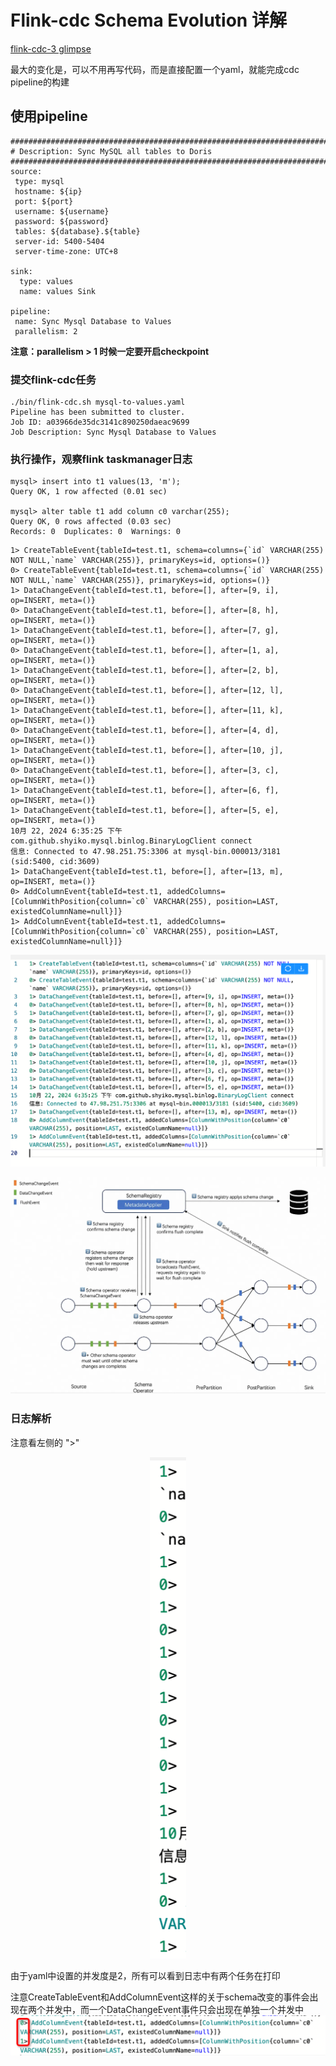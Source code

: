 # Flink-cdc Schema Evolution 详解


[flink-cdc-3 glimpse](https://medium.com/@ipolyzos_/a-glimpse-into-flink-cdc-3-0-a985fb5895a5)

最大的变化是，可以不用再写代码，而是直接配置一个yaml，就能完成cdc pipeline的构建
## 使用pipeline

```
################################################################################
# Description: Sync MySQL all tables to Doris
################################################################################
source:
 type: mysql
 hostname: ${ip}
 port: ${port}
 username: ${username}
 password: ${password}
 tables: ${database}.${table}
 server-id: 5400-5404
 server-time-zone: UTC+8

sink:
  type: values
  name: values Sink

pipeline:
 name: Sync Mysql Database to Values
 parallelism: 2
```
**注意：parallelism > 1 时候一定要开启checkpoint**
### 提交flink-cdc任务
```
./bin/flink-cdc.sh mysql-to-values.yaml
Pipeline has been submitted to cluster.
Job ID: a03966de35dc3141c890250daeac9699
Job Description: Sync Mysql Database to Values
```
### 执行操作，观察flink taskmanager日志
```
mysql> insert into t1 values(13, 'm');
Query OK, 1 row affected (0.01 sec)

mysql> alter table t1 add column c0 varchar(255);
Query OK, 0 rows affected (0.03 sec)
Records: 0  Duplicates: 0  Warnings: 0
```

```
1> CreateTableEvent{tableId=test.t1, schema=columns={`id` VARCHAR(255) NOT NULL,`name` VARCHAR(255)}, primaryKeys=id, options=()}
0> CreateTableEvent{tableId=test.t1, schema=columns={`id` VARCHAR(255) NOT NULL,`name` VARCHAR(255)}, primaryKeys=id, options=()}
1> DataChangeEvent{tableId=test.t1, before=[], after=[9, i], op=INSERT, meta=()}
0> DataChangeEvent{tableId=test.t1, before=[], after=[8, h], op=INSERT, meta=()}
1> DataChangeEvent{tableId=test.t1, before=[], after=[7, g], op=INSERT, meta=()}
0> DataChangeEvent{tableId=test.t1, before=[], after=[1, a], op=INSERT, meta=()}
1> DataChangeEvent{tableId=test.t1, before=[], after=[2, b], op=INSERT, meta=()}
0> DataChangeEvent{tableId=test.t1, before=[], after=[12, l], op=INSERT, meta=()}
1> DataChangeEvent{tableId=test.t1, before=[], after=[11, k], op=INSERT, meta=()}
0> DataChangeEvent{tableId=test.t1, before=[], after=[4, d], op=INSERT, meta=()}
1> DataChangeEvent{tableId=test.t1, before=[], after=[10, j], op=INSERT, meta=()}
0> DataChangeEvent{tableId=test.t1, before=[], after=[3, c], op=INSERT, meta=()}
1> DataChangeEvent{tableId=test.t1, before=[], after=[6, f], op=INSERT, meta=()}
1> DataChangeEvent{tableId=test.t1, before=[], after=[5, e], op=INSERT, meta=()}
10月 22, 2024 6:35:25 下午 com.github.shyiko.mysql.binlog.BinaryLogClient connect
信息: Connected to 47.98.251.75:3306 at mysql-bin.000013/3181 (sid:5400, cid:3609)
1> DataChangeEvent{tableId=test.t1, before=[], after=[13, m], op=INSERT, meta=()}
0> AddColumnEvent{tableId=test.t1, addedColumns=[ColumnWithPosition{column=`c0` VARCHAR(255), position=LAST, existedColumnName=null}]}
1> AddColumnEvent{tableId=test.t1, addedColumns=[ColumnWithPosition{column=`c0` VARCHAR(255), position=LAST, existedColumnName=null}]}
```

![](img/image.png)

![](img/1.webp)

### 日志解析
注意看左侧的 ">"

<div align=center>
	<img src="img/image1.png"/>
</div>

由于yaml中设置的并发度是2，所有可以看到日志中有两个任务在打印

注意CreateTableEvent和AddColumnEvent这样的关于schema改变的事件会出现在两个并发中，而一个DataChangeEvent事件只会出现在单独一个并发中
![](img/image2.png)